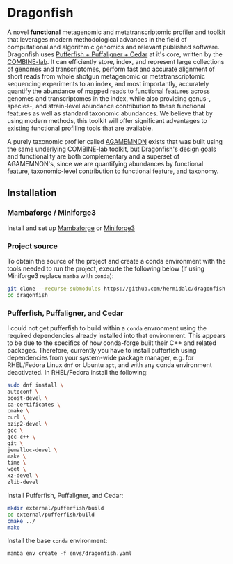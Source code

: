 # Dragonfish

A novel **functional** metagenomic and metatranscriptomic profiler and toolkit
that leverages modern methodological advances in the field of computational
and algorithmic genomics and relevant published software. Dragonfish uses
[Pufferfish + Puffaligner + Cedar](https://github.com/COMBINE-lab/pufferfish)
at it's core, written by the [COMBINE-lab](https://github.com/COMBINE-lab).
It can efficiently store, index, and represent large collections of genomes
and transcriptomes, perform fast and accurate alignment of short reads from
whole shotgun metagenomic or metatranscriptomic sequencing experiments to an
index, and most importantly, accurately quantify the abundance of mapped
reads to functional features across genomes and transcriptomes in the index,
while also providing genus-, species-, and strain-level abundance contribution
to these functional features as well as standard taxonomic abundances. We
believe that by using modern methods, this toolkit will offer significant
advantages to existing functional profiling tools that are available.

A purely taxonomic profiler called
[AGAMEMNON](https://github.com/ivlachos/agamemnon) exists that was
built using the same underlying COMBINE-lab toolkit, but Dragonfish's
design goals and functionality are both complementary and a superset of
AGAMEMNON's, since we are quantifying abundances by functional feature,
taxonomic-level contribution to functional feature, and taxonomy.

## Installation

### Mambaforge / Miniforge3

Install and set up
[Mambaforge](https://github.com/conda-forge/miniforge#mambaforge) or
[Miniforge3](https://github.com/conda-forge/miniforge#miniforge3)

### Project source

To obtain the source of the project and create a conda environment
with the tools needed to run the project, execute the following below (if
using Miniforge3 replace `mamba` with `conda`):

```bash
git clone --recurse-submodules https://github.com/hermidalc/dragonfish.git
cd dragonfish
```


### Pufferfish, Puffaligner, and Cedar

I could not get pufferfish to build within a `conda` envronment using the
required dependencies already installed into that environment. This appears
to be due to the specifics of how conda-forge built their C++ and related
packages. Therefore, currently you have to install pufferfish using
dependencies from your system-wide package manager, e.g. for RHEL/Fedora
Linux `dnf` or Ubuntu `apt`, and with any conda environment deactivated.
In RHEL/Fedora install the following:


```bash
sudo dnf install \
autoconf \
boost-devel \
ca-certificates \
cmake \
curl \
bzip2-devel \
gcc \
gcc-c++ \
git \
jemalloc-devel \
make \
time \
wget \
xz-devel \
zlib-devel
```

Install Pufferfish, Puffaligner, and Cedar:

```bash
mkdir external/pufferfish/build
cd external/pufferfish/build
cmake ../
make
```

Install the base `conda` environment:

```
mamba env create -f envs/dragonfish.yaml
```
